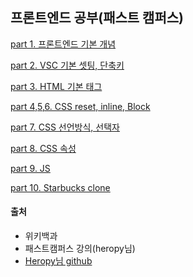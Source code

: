 ## 프론트엔드 공부(패스트 캠퍼스)

<a href="https://github.com/Jiyong95/Frontend-/blob/main/part1,2/README1.md"> part 1. 프론트엔드 기본 개념</a>

<a href="https://github.com/Jiyong95/Frontend-/blob/main/part1,2/README2.md"> part 2. VSC 기본 셋팅, 단축키</a>

<a href="https://github.com/Jiyong95/Frontend-/blob/main/part3/README.md"> part 3. HTML 기본 태그</a>

<a href="https://github.com/Jiyong95/Frontend-/blob/main/part4,5,6/README.md"> part 4,5,6. CSS reset, inline, Block</a>

<a href="https://github.com/Jiyong95/Frontend-/blob/main/part7/README.md"> part 7. CSS 선언방식, 선택자</a>

<a href="https://github.com/Jiyong95/Frontend-/blob/main/part8/README.md"> part 8. CSS 속성</a>

<a href="https://github.com/Jiyong95/Frontend-/blob/main/part9/README.md"> part 9. JS</a>

<a href="https://github.com/Jiyong95/Frontend-/blob/main/project/starbucks/README.md"> part 10. Starbucks clone</a>

#### 출처
- 위키백과
- 패스트캠퍼스 강의(heropy님)
- <a href = "https://github.com/ParkYoungWoong/starbucks-vanilla-app">Heropy님 github</a>
